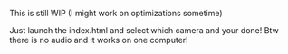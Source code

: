 This is still WIP (I might work on optimizations sometime)

Just launch the index.html and select which camera and your done!
Btw there is no audio and it works on one computer!
